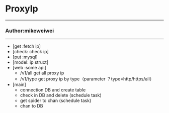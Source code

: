 # ProxyIp
****
### Author:mikeweiwei
****
* [get :fetch ip]
* [check: check ip]
* [put :mysql]
* [model: ip struct]
* [web :some api]
    * /v1/all get all proxy ip
    * /v1/type get proxy ip by type（parameter ？type=http/https/all）
* [main]
    * connection DB and create table
    * check in DB and delete (schedule task)
    * get spider to chan (schedule task)
    * chan to DB
    
